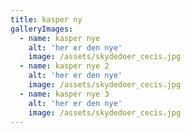 ```yaml
---
title: kasper ny
galleryImages:
  - name: kasper nye
    alt: 'her er den nye'
    image: /assets/skydedoer_cecis.jpg
  - name: kasper nye 2
    alt: 'her er den nye'
    image: /assets/skydedoer_cecis.jpg
  - name: kasper nye 3
    alt: 'her er den nye'
    image: /assets/skydedoer_cecis.jpg
---
```

